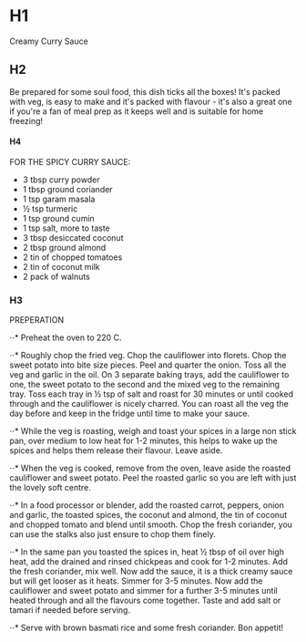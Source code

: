 # H1 

Creamy Curry Sauce

## H2

Be prepared for some soul food, this dish ticks all the boxes! It's packed with veg, is easy to make and it's packed with flavour - it's also a great one if you're a fan of meal prep as it keeps well and is suitable for home freezing!


#### H4

FOR THE SPICY CURRY SAUCE:

* 3 tbsp curry powder
* 1 tbsp ground coriander
* 1 tsp garam masala
* ½ tsp turmeric
* 1 tsp ground cumin
* 1 tsp salt, more to taste
* 3 tbsp desiccated coconut
* 2 tbsp ground almond
* 2 tin of chopped tomatoes
* 2 tin of coconut milk
* 2 pack of walnuts


### H3
PREPERATION 

⋅⋅* Preheat the oven to 220 C.

⋅⋅* Roughly chop the fried veg. Chop the cauliflower into florets. Chop the sweet potato into bite size pieces. Peel and quarter the onion. Toss all the veg and garlic in the oil. On 3 separate baking trays, add the cauliflower to one, the sweet potato to the second and the mixed veg to the remaining tray. Toss each tray in ½ tsp of salt and roast for 30 minutes or until cooked through and the cauliflower is nicely charred. You can roast all the veg the day before and keep in the fridge until time to make your sauce.

⋅⋅* While the veg is roasting, weigh and toast your spices in a large non stick pan, over medium to low heat for 1-2 minutes, this helps to wake up the spices and helps them release their flavour. Leave aside.

⋅⋅* When the veg is cooked, remove from the oven, leave aside the roasted cauliflower and sweet potato. Peel the roasted garlic so you are left with just the lovely soft centre.

⋅⋅* In a food processor or blender, add the roasted carrot, peppers, onion and garlic, the toasted spices, the coconut and almond, the tin of coconut and chopped tomato and blend until smooth. Chop the fresh coriander, you can use the stalks also just ensure to chop them finely.

⋅⋅* In the same pan you toasted the spices in, heat ½ tbsp of oil over high heat, add the drained and rinsed chickpeas and cook for 1-2 minutes. Add the fresh coriander, mix well. Now add the sauce, it is a thick creamy sauce but will get looser as it heats. Simmer for 3-5 minutes. Now add the cauliflower and sweet potato and simmer for a further 3-5 minutes until heated through and all the flavours come together. Taste and add salt or tamari if needed before serving.

⋅⋅* Serve with brown basmati rice and some fresh coriander. Bon appetit!